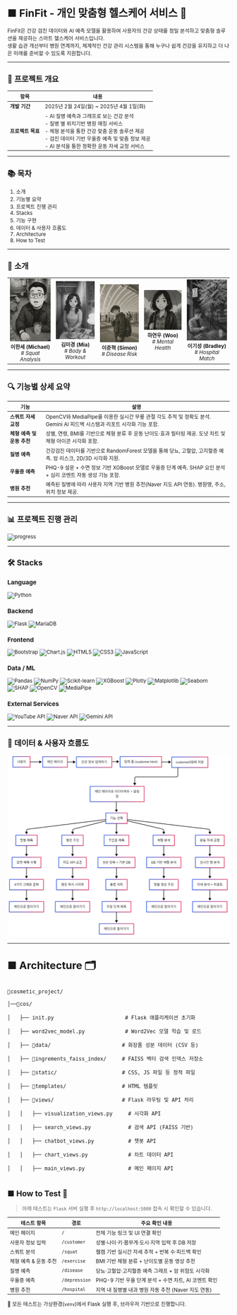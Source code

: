 <small>

# ■ FinFit - 개인 맞춤형 헬스케어 서비스 💪

FinFit은 건강 검진 데이터와 AI 예측 모델을 활용하여 사용자의 건강 상태를 정밀 분석하고 맞춤형 솔루션을 제공하는 스마트 헬스케어 서비스입니다.  
생활 습관 개선부터 병원 연계까지, 체계적인 건강 관리 시스템을 통해 누구나 쉽게 건강을 유지하고 더 나은 미래를 준비할 수 있도록 지원합니다.

---

## 📅 프로젝트 개요

| 항목           | 내용 |
|----------------|------|
| **개발 기간**   | 2025년 2월 24일(월) ~ 2025년 4월 1일(화) |
| **프로젝트 목표** | - AI 질병 예측과 그래프로 보는 건강 분석<br>- 질병 별 위치기반 병원 매칭 서비스<br>- 체형 분석을 통한 건강 맞춤 운동 솔루션 제공<br>- 검진 데이터 기반 우울증 예측 및 맞춤 정보 제공<br>- AI 분석을 통한 정확한 운동 자세 교정 서비스 |

---

## 📚 목차

1. 소개  
2. 기능별 요약  
3. 프로젝트 진행 관리  
4. Stacks  
5. 기능 구현  
6. 데이터 & 사용자 흐름도  
7. Architecture  
8. How to Test

---

## 👥 소개

<table style="width: 100%; table-layout: fixed; border-spacing: 0; text-align: center;">
  <tr>
    <td>
      <img src="image.png" width="120"><br>
      <b>이한세 (Michael)</b><br><i># Squat Analysis</i>
    </td>
    <td>
      <img src="image1.png" width="120"><br>
      <b>김미경 (Mia)</b><br><i># Body & Workout</i>
    </td>
    <td>
      <img src="image3.png" width="120"><br>
      <b>이준혁 (Simon)</b><br><i># Disease Risk</i>
    </td>
    <td>
      <img src="image5.png" width="120"><br>
      <b>하연우 (Woo)</b><br><i># Mental Health</i>
    </td>
    <td>
      <img src="image4.png" width="120"><br>
      <b>이기성 (Bradley)</b><br><i># Hospital Match</i>
    </td>
  </tr>
</table>

---

## 🔍 기능별 상세 요약

| 기능 | 설명 |
|------|------|
| **스쿼트 자세 교정** | OpenCV와 MediaPipe를 이용한 실시간 무릎 관절 각도 추적 및 정확도 분석. Gemini AI 피드백 시스템과 리포트 시각화 기능 포함. |
| **체형 예측 및 운동 추천** | 성별, 연령, BMI를 기반으로 체형 분류 후 운동 난이도·효과 필터링 제공. 도넛 차트 및 체형 아이콘 시각화 포함. |
| **질병 예측** | 건강검진 데이터를 기반으로 RandomForest 모델을 통해 당뇨, 고혈압, 고지혈증 예측. 암 리스크, 2D/3D 시각화 지원. |
| **우울증 예측** | PHQ-9 설문 + 수면 정보 기반 XGBoost 모델로 우울증 단계 예측. SHAP 요인 분석 + 심리 코멘트 자동 생성 기능 포함. |
| **병원 추천** | 예측된 질병에 따라 사용자 지역 기반 병원 추천(Naver 지도 API 연동). 병원명, 주소, 위치 정보 제공. |

---

## 📊 프로젝트 진행 관리

![progress](https://github.com/user-attachments/assets/7a16587a-5eb2-4be4-bfa9-fa67d59f96f1)

---

## 🛠️ Stacks

### Language
![Python](https://img.shields.io/badge/Python-3776AB?style=flat&logo=python&logoColor=white)

### Backend
![Flask](https://img.shields.io/badge/Flask-000000?style=flat&logo=flask&logoColor=white)
![MariaDB](https://img.shields.io/badge/MariaDB-003545?style=flat&logo=mariadb&logoColor=white)

### Frontend
![Bootstrap](https://img.shields.io/badge/Bootstrap-7952B3?style=flat&logo=bootstrap&logoColor=white)
![Chart.js](https://img.shields.io/badge/Chart.js-FF6384?style=flat&logo=chartdotjs&logoColor=white)
![HTML5](https://img.shields.io/badge/HTML5-E34F26?style=flat&logo=html5&logoColor=white)
![CSS3](https://img.shields.io/badge/CSS3-1572B6?style=flat&logo=css3&logoColor=white)
![JavaScript](https://img.shields.io/badge/JavaScript-F7DF1E?style=flat&logo=javascript&logoColor=black)

### Data / ML
![Pandas](https://img.shields.io/badge/Pandas-150458?style=flat&logo=pandas&logoColor=white)
![NumPy](https://img.shields.io/badge/NumPy-013243?style=flat&logo=numpy&logoColor=white)
![Scikit-learn](https://img.shields.io/badge/Scikit--learn-F7931E?style=flat&logo=scikit-learn&logoColor=white)
![XGBoost](https://img.shields.io/badge/XGBoost-FF6600?style=flat&logo=xgboost&logoColor=white)
![Plotly](https://img.shields.io/badge/Plotly-3F4F75?style=flat&logo=plotly&logoColor=white)
![Matplotlib](https://img.shields.io/badge/Matplotlib-11557C?style=flat)
![Seaborn](https://img.shields.io/badge/Seaborn-3C5A6F?style=flat&logo=seaborn&logoColor=white)
![SHAP](https://img.shields.io/badge/SHAP-FFA500?style=flat)
![OpenCV](https://img.shields.io/badge/OpenCV-5C3EE8?style=flat&logo=opencv&logoColor=white)
![MediaPipe](https://img.shields.io/badge/MediaPipe-F7931E?style=flat)

### External Services
![YouTube API](https://img.shields.io/badge/YouTube_API-FF0000?style=flat&logo=youtube&logoColor=white)
![Naver API](https://img.shields.io/badge/Naver_API-03C75A?style=flat)
![Gemini API](https://img.shields.io/badge/Google_Generative_AI-4285F4?style=flat&logo=google&logoColor=white)

---

## 🧭 데이터 & 사용자 흐름도

<img src="사용자흐름도(최종).png" alt="FinFit 사용자 흐름도" width="700">

---

# ■ Architecture 🗂️
<pre>
  
📂cosmetic_project/<br>
│──📂cos/<br>
│   ├── init.py                       # Flask 애플리케이션 초기화<br>
│   ├── word2vec_model.py             # Word2Vec 모델 학습 및 로드<br>
│   ├── 📂data/                       # 화장품 성분 데이터 (CSV 등)<br>
│   ├── 📂ingrements_faiss_index/     # FAISS 벡터 검색 인덱스 저장소<br>
│   ├── 📂static/                     # CSS, JS 파일 등 정적 파일<br>
│   ├── 📂templates/                  # HTML 템플릿<br>
│   ├── 📂views/                      # Flask 라우팅 및 API 처리<br>
│   │   ├── visualization_views.py     # 시각화 API<br>
│   │   ├── search_views.py            # 검색 API (FAISS 기반)<br>
│   │   ├── chatbot_views.py           # 챗봇 API<br>
│   │   ├── chart_views.py             # 차트 데이터 API<br>
│   │   ├── main_views.py              # 메인 페이지 API<br>
</pre>

## ■ How to Test 🧪

> 아래 테스트는 `Flask` 서버 실행 후 `http://localhost:5000` 접속 시 확인할 수 있습니다.

| 테스트 항목 | 경로 | 주요 확인 내용 |
|-------------|------|----------------|
| 메인 페이지 | `/` | 전체 기능 링크 및 UI 연결 확인 |
| 사용자 정보 입력 | `/customer` | 성별·나이·키·몸무게·도시·지역 입력 후 DB 저장 |
| 스쿼트 분석 | `/squat` | 웹캠 기반 실시간 자세 추적 + 반복 수·피드백 확인 |
| 체형 예측 & 운동 추천 | `/exercise` | BMI 기반 체형 분류 + 난이도별 운동 영상 추천 |
| 질병 예측 | `/disease` | 당뇨·고혈압·고지혈증 예측 그래프 + 암 위험도 시각화 |
| 우울증 예측 | `/depression` | PHQ-9 기반 우울 단계 분석 + 수면 차트, AI 코멘트 확인 |
| 병원 추천 | `/hospital` | 지역 내 질병별 내과 병원 자동 추천 (Naver 지도 연동) |

🧩 모든 테스트는 가상환경(`venv`)에서 Flask 실행 후, 브라우저 기반으로 진행합니다.


</small>

